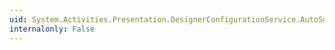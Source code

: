 ```yaml
---
uid: System.Activities.Presentation.DesignerConfigurationService.AutoSurroundWithSequenceEnabled
internalonly: False
---
```

